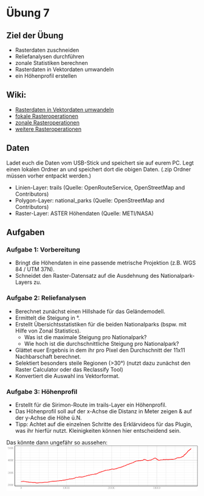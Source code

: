 # Übung 7
## Ziel der Übung
* Rasterdaten zuschneiden  
* Reliefanalysen durchführen
* zonale Statistiken berechnen
* Rasterdaten in Vektordaten umwandeln
* ein Höhenprofil erstellen

## Wiki:
* [Rasterdaten in Vektordaten umwandeln](https://courses.gistools.geog.uni-heidelberg.de/giscience/gis-einfuehrung/wikis/qgis-Konvertierung)
* [fokale Rasteroperationen](https://courses.gistools.geog.uni-heidelberg.de/giscience/gis-einfuehrung/wikis/qgis-Fokale-Funktionen)
* [zonale Rasteroperationen](https://courses.gistools.geog.uni-heidelberg.de/giscience/gis-einfuehrung/wikis/qgis-Zonale-Funktionen)
* [weitere Rasteroperationen](https://courses.gistools.geog.uni-heidelberg.de/giscience/gis-einfuehrung/wikis/qgis-Weitere-Rasterfunktionen)

## Daten
Ladet euch die Daten vom USB-Stick und speichert sie auf eurem PC. Legt einen lokalen Ordner an und speichert dort die obigen Daten. (.zip Ordner müssen vorher entpackt werden.)
* Linien-Layer: trails (Quelle: OpenRouteService, OpenStreetMap and Contributors)
* Polygon-Layer: national_parks (Quelle: OpenStreetMap and Contributors)
* Raster-Layer: ASTER Höhendaten (Quelle: METI/NASA)

## Aufgaben
### Aufgabe 1: Vorbereitung
* Bringt die Höhendaten in eine passende metrische Projektion (z.B. WGS 84 / UTM 37N).
* Schneidet den Raster-Datensatz auf die Ausdehnung des Nationalpark-Layers zu.

### Aufgabe 2: Reliefanalysen
* Berechnet zunächst einen Hillshade für das Geländemodell.
* Ermittelt die Steigung in °.
* Erstellt Übersichtsstatistiken für die beiden Nationalparks (bspw. mit Hilfe von Zonal Statistics).
  * Was ist die maximale Steigung pro Nationalpark?
  * Wie hoch ist die durchschnittliche Steigung pro Nationalpark?
* Glättet euer Ergebnis in dem ihr pro Pixel den Durchschnitt der 11x11 Nachbarschaft berechnet.
* Selektiert besonders steile Regionen (>30°) (nutzt dazu zunächst den Raster Calculator oder das Reclassify Tool)
* Konvertiert die Auswahl ins Vektorformat.

### Aufgabe 3: Höhenprofil
* Erstellt für die Sirimon-Route im trails-Layer ein Höhenprofil.
* Das Höhenprofil soll auf der x-Achse die Distanz in Meter zeigen & auf der y-Achse die Höhe ü.N.
* Tipp: Achtet auf die einzelnen Schritte des Erklärvideos für das Plugin, was ihr hierfür nutzt. Kleinigkeiten können hier entscheidend sein.

Das könnte dann ungefähr so aussehen:
![profile](sirimon_route_profile.png)
